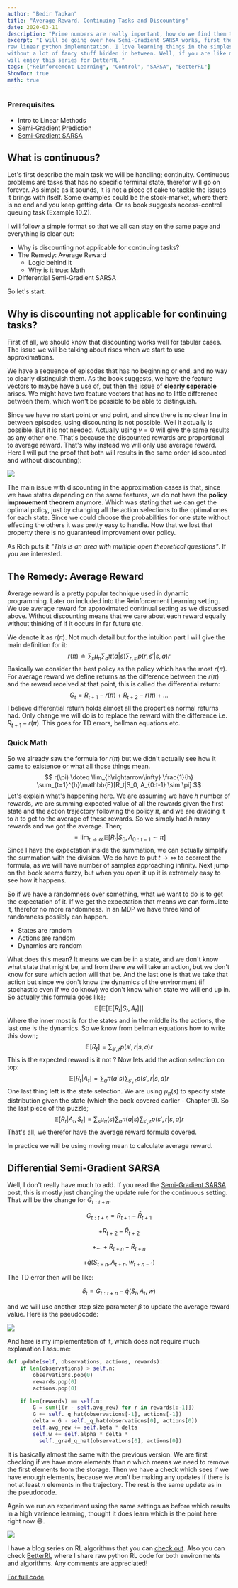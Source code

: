 ```yaml
---
author: "Bedir Tapkan"
title: "Average Reward, Continuing Tasks and Discounting"
date: 2020-03-11
description: "Prime numbers are really important, how do we find them though?"
excerpt: "I will be going over how Semi-Gradient SARSA works, first theory and then 
raw linear python implementation. I love learning things in the simplest form possible, 
without a lot of fancy stuff hidden in between. Well, if you are like me I believe you 
will enjoy this series for BetterRL."
tags: ["Reinforcement Learning", "Control", "SARSA", "BetterRL"]
ShowToc: true
math: true
---
```

### Prerequisites 

- Intro to Linear Methods
- Semi-Gradient Prediction
- [Semi-Gradient SARSA](https://bedirt.github.io/reinforcement%20learning/control%20methods/2020/03/10/Semi-Gradient-Control.html) 

## What is continuous?

Let's first describe the main task we will be handling; continuity. Continuous problems are tasks that has no specific terminal state, therefor will go on forever. As simple as it sounds, it is not a piece of cake to tackle the issues it brings with itself. Some examples could be the stock-market, where there is no end and you keep getting data. Or as book suggests access-control queuing task (Example 10.2).

I will follow a simple format so that we all can stay on the same page and everything is clear cut:

- Why is discounting not applicable for continuing tasks?
- The Remedy: Average Reward
  - Logic behind it
  - Why is it true: Math
- Differential Semi-Gradient SARSA

So let's start.

## Why is discounting not applicable for continuing tasks?

First of all, we should know that discounting works well for tabular cases. The issue we will be talking about rises when we start to use approximations. 

We have a sequence of episodes that has no beginning or end, and no way to clearly distinguish them. As the book suggests, we have the feature vectors to maybe have a use of, but then the issue of **clearly seperable** arises. We might have two feature vectors that has no to little difference between them, which won't be possible to be able to distinguish.

Since we have no start point or end point, and since there is no clear line in between episodes, using discounting is not possible. Well it actually is possible. But it is not needed. Actually using $\gamma = 0$ will give the same results as any other one. That's because the discounted rewards are proportional to average reward. That's why instead we will only use average reward. Here I will put the proof that both will results in the same order (discounted and without discounting):

![](images/discounting_proof.png)

The main issue with discounting in the approximation cases is that, since we have states depending on the same features, we do not have the **policy improvement theorem** anymore. Which was stating that we can get the optimal policy, just by changing all the action selections to the optimal ones for each state. Since we could choose the probabilities for one state without effecting the others it was pretty easy to handle. Now that we lost that property there is no guaranteed improvement over policy. 

As Rich puts it *"This is an area with multiple open theoretical questions"*. If you are interested.

## The Remedy: Average Reward

Average reward is a pretty popular technique used in dynamic programming. Later on included into the Reinforcement Learning setting. We use average reward for approximated continual setting as we discussed above. Without discounting means that we care about each reward equally without thinking of if it occurs in far future etc.

We denote it as $r(\pi)$. Not much detail but for the intuition part I will give the main definition for it:
$$
r(\pi) \doteq \sum_{s}\mu_\pi\sum_{a}\pi(a|s)\sum_{r, s'}p(r, s'|s, a) r
$$
Basically we consider the best policy as the policy which has the most $r(\pi)$. For average reward we define returns as the difference between the $r(\pi)$ and the reward received at that point, this is called the differential return:
$$
G_t = R_{t+1} - r(\pi) + R_{t+2} - r(\pi) + \ldots
$$
I believe differential return holds almost all the properties normal returns had. Only change we will do is to replace the reward with the difference i.e. $R_{t+1} - r(\pi)$. This goes for TD errors, bellman equations etc. 

### Quick Math

So we already saw the formula for $r(\pi)$ but we didn't actually see how it came to existence or what all those things mean.
$$
r(\pi) \doteq \lim_{h\rightarrow\infty} \frac{1}{h} \sum_{t=1}^{h}\mathbb{E}[R_t|S_0, A_{0:t-1} \sim \pi]
$$
Let's explain what's happening here. We are assuming we have $h$ number of rewards, we are summing expected value of all the rewards given the first state and the action trajectory following the policy $\pi$, and we are dividing it to $h$ to get to the average of these rewards. So we simply had $h$ many rewards and we got the average. Then;
$$
= \lim_{t\rightarrow\infty} \mathbb{E}[R_t|S_0, A_{0:t-1} \sim \pi]
$$
Since I have the expectation inside the summation, we can actually simplify the summation with the division. We do have to put $t\rightarrow\infty$ to ccorrect the formula, as we will have number of samples approaching infinity. Next jump on the book seems fuzzy, but when you open it up it is extremely easy to see how it happens.

So if we have a randomness over something, what we want to do is to get the expectation of it. If we get the expectation that means we can formulate it, therefor no more randomness. In an MDP we have three kind of randomness possibly can happen.

- States are random
- Actions are random
- Dynamics are random

What does this mean? It means we can be in a state, and we don't know what state that might be, and from there we will take an action, but we don't know for sure which action will that be. And the last one is that we take that action but since we don't know the dynamics of the environment (if stochastic even if we do know) we don't know which state we will end up in. So actually this formula goes like;
$$
\mathbb{E}[\mathbb{E} [ \mathbb{E}[R_t|S_t, A_t]]]
$$
Where the inner most is for the states and in the middle its the actions, the last one is the dynamics. So we know from bellman equations how to write this down;
$$
\mathbb{E}[R_t] = \sum_{s',r}p(s',r|s, a) r
$$
This is the expected reward is it not ? Now lets add the action selection on top:
$$
\mathbb{E}[R_t|A_t] = \sum_{a}\pi(a|s)\sum_{s',r}p(s',r|s, a) r
$$
One last thing left is the state selection. We are using $\mu_\pi(s)$ to specify state distribution given the state (which the book covered earlier - Chapter 9). So the last piece of the puzzle;
$$
\mathbb{E}[R_t|A_t, S_t] = \sum_{s}\mu_\pi(s)\sum_{a}\pi(a|s)\sum_{s',r}p(s',r|s, a) r
$$
That's all, we therefor have the average reward formula covered.

In practice we will be using moving mean to calculate average reward.

## Differential Semi-Gradient SARSA

Well, I don't really have much to add. If you read the [Semi-Gradient SARSA](https://bedirt.github.io/reinforcement%20learning/control%20methods/2020/03/10/Semi-Gradient-Control.html) post, this is mostly just changing the update rule for the continuous setting. That will be the change for $G_{t:t+n}$.

$$G_{t:t+n}=R_{t+1}-\bar{R}_{t+1}$$

$$+R_{t+2}-\bar{R}_{t+2}$$

$$+\ldots+ R_{t+n}-\bar{R}_{t+n}$$

$$+\hat{q}(S_{t+n},A_{t+n},w_{t+n-1})$$


The TD error then will be like:

$$
\delta_t = G_{t:t+n} - \hat{q}(S_t, A_t, w)
$$

and we will use another step size parameter $\beta$ to update the average reward value. Here is the pseudocode:

![](images/sarsa_differential_pseudo.png)

And here is my implementation of it, which does not require much explanation I assume:

```python
def update(self, observations, actions, rewards):
  	if len(observations) > self.n:
        observations.pop(0)
        rewards.pop(0)
        actions.pop(0)

    if len(rewards) == self.n:
        G = sum([(r - self.avg_rew) for r in rewards[:-1]])
        G += self._q_hat(observations[-1], actions[-1])
        delta = G - self._q_hat(observations[0], actions[0])
        self.avg_rew += self.beta * delta
        self.w += self.alpha * delta * 
          self._grad_q_hat(observations[0], actions[0])
```

It is basically almost the same with the previous version. We are first checking if we have more elements than $n$ which means we need to remove the first elements from the storage. Then we have a check which sees if we have enough elements, because we won't be making any updates if there is not at least $n$ elements in the trajectory. The rest is the same update as in the pseudocode.

Again we run an experiment using the same settings as before which results in a high varience learning, thought it does learn which is the point here right now 😄.

![](images/sarsa_differential_figure.jpg)

I have a blog series on RL algorithms that you can [check out](https://bedirt.github.io/tags/#betterrl-series). Also you can check [BetterRL](https://github.com/BedirT/BetterRL) where I share raw python RL code for both environments and algorithms. Any comments are appreciated!

[For full code](https://github.com/BedirT/BetterRL/blob/master/value_based/Semi_Gradient_differential_SARSA.py)